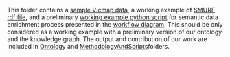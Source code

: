 This folder contains a [sample Vicmap data](WorkingExampleDataset), a working example of [SMURF rdf file](SMURFworkingexample.rdf), and a preliminary [working example python script](WorkingExamplePythonScript.py) for semantic data enrichment process presented in the [workflow diagram](/MethodologyAndScripts/methodology_workflow.svg). This should be only considered as a working example with a preliminary version of our ontology and the knowledge graph. The output and contribution of our work are included in [Ontology](/Ontology) and [MethodologyAndScripts](/MethodologyAndScripts)folders.   
